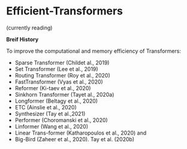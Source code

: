 # Efficient-Transformers
(currently reading)

**Breif History**  

<p> To improve the computational  and  memory  efficiency  of  Transformers:

- Sparse  Transformer  (Childet al., 2019)
- Set Transformer (Lee et al., 2019)
- Routing  Transformer  (Roy  et  al.,  2020)
- FastTransformer  (Vyas  et  al.,  2020)
- Reformer  (Ki-taev  et  al.,  2020)
- Sinkhorn  Transformer  (Tayet al., 2020a)
- Longformer (Beltagy et al., 2020)
- ETC (Ainslie et al., 2020)
- Synthesizer (Tay et al.,2021)
- Performer  (Choromanski  et  al.,  2020)
- Linformer  (Wang  et  al.,  2020)
- Linear  Trans-former  (Katharopoulos  et  al.,  2020) and  
- Big-Bird (Zaheer et al., 2020). Tay et al. (2020b)  

